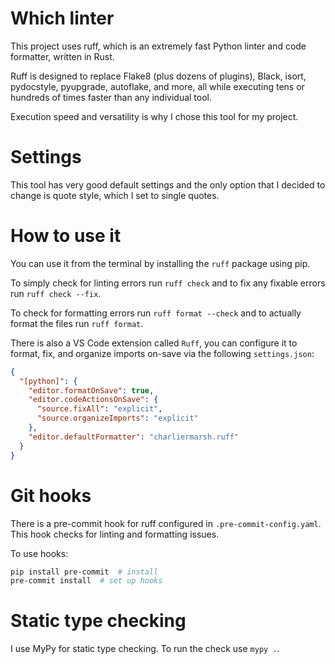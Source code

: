 # Which linter

This project uses ruff, which is an extremely fast Python linter and code formatter, written in Rust.

Ruff is designed to replace Flake8 (plus dozens of plugins), Black, isort, pydocstyle, pyupgrade, autoflake, and more, all while executing tens or hundreds of times faster than any individual tool.

Execution speed and versatility is why I chose this tool for my project.

# Settings

This tool has very good default settings and the only option that I decided to change is quote style, which I set to single quotes.

# How to use it

You can use it from the terminal by installing the `ruff` package using pip.

To simply check for linting errors run `ruff check` and to fix any fixable errors run `ruff check --fix`.

To check for formatting errors run `ruff format --check` and to actually format the files run `ruff format`.

There is also a VS Code extension called `Ruff`, you can configure it to format, fix, and organize imports on-save via the following `settings.json`:

```json
{
  "[python]": {
    "editor.formatOnSave": true,
    "editor.codeActionsOnSave": {
      "source.fixAll": "explicit",
      "source.organizeImports": "explicit"
    },
    "editor.defaultFormatter": "charliermarsh.ruff"
  }
}
```

# Git hooks

There is a pre-commit hook for ruff configured in `.pre-commit-config.yaml`. This hook checks for linting and formatting issues.

To use hooks:

```bash
pip install pre-commit  # install
pre-commit install  # set up hooks
```

# Static type checking

I use MyPy for static type checking. To run the check use `mypy .`.
